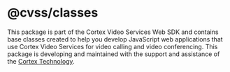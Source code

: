 @cvss/classes
=============
This package is part of the Cortex Video Services Web SDK and contains base 
classes created to help you develop JavaScript web applications that use 
Cortex Video Services for video calling and video conferencing. This package 
is developing and maintained with the support and assistance of 
the [Cortex Technology].



[Cortex Technology]: http://cb.technology/
